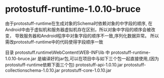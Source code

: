 # protostuff-runtime-1.0.10-bruce
由于protostuff-runtime在生成对象的Schema时依赖对象的中字段的顺序,
在Android中由于虚拟机和服务器虚拟机存在区别，所以对象中字段的顺序会被改变，
导致服务器和Android程序中对象字段的顺序不一致,序列化数据异常。
所以需改protostuff-runtime中的代码使得字段顺序一致


目录  protostuff.runtime\WebContent\WEB-INF\lib 中 protostuff-runtime-1.0.10-bruce.jar
是编译好的jar包,可以在项目中与如下三个包一起直接使用,(因为protostuff-runtime依赖下面三个包)
protostuff-api-1.0.10.jar
protostuff-collectionschema-1.0.10.jar
protostuff-core-1.0.10.jar
